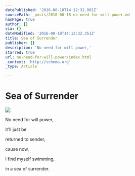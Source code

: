 ```yaml
---
datePublished: '2016-08-18T14:12:32.801Z'
sourcePath: _posts/2016-08-18-no-need-for-will-power.md
hasPage: true
author: []
via: {}
dateModified: '2016-08-18T14:12:32.351Z'
title: Sea of Surrender
publisher: {}
description: 'No need for will power,'
starred: true
url: no-need-for-will-power/index.html
_context: 'http://schema.org'
_type: Article

---
```

# Sea of Surrender
![](https://s3-us-west-2.amazonaws.com/the-grid-img/p/5761eaacd2d3038f5815bd5d05d9ffc333a7bc8e.jpg)

No need for will power,

it'll just be

returned to sender,

cause now,

I find myself swimming,

in a sea of surrender.